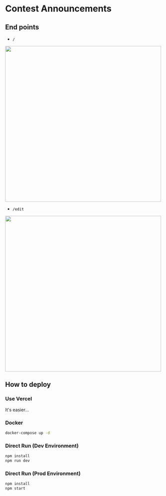 # Contest Announcements

## End points

- `/`

<img src="https://github.com/hockyy/contest-announcement/assets/19528709/cb65b0e6-1c5b-4776-aa59-4a36ba5305f6" width="500px">

- `/edit`

<img src="https://github.com/hockyy/contest-announcement/assets/19528709/649eb672-4f1d-4bd2-be31-bfa6b7373848" width="500px">

## How to deploy

### Use Vercel

It's easier...

### Docker

```bash
docker-compose up -d
```

### Direct Run (Dev Environment)

```bash
npm install
npm run dev
```

### Direct Run (Prod Environment)

```bash
npm install
npm start
```
